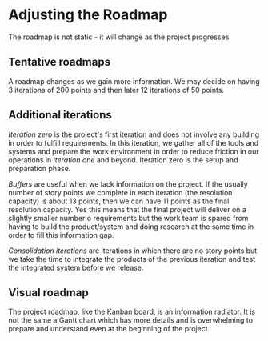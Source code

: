 # Adjusting the Roadmap
The roadmap is not static - it will change as the project progresses.

## Tentative roadmaps
A roadmap changes as we gain more information. We may decide on having 3 iterations of 200 points and then later 12 iterations of 50 points.

## Additional iterations
*Iteration zero* is the project's first iteration and does not involve any building in order to fulfill requirements. In this iteration, we gather all of the tools and systems and prepare the work environment in order to reduce friction in our operations in *iteration one* and beyond. Iteration zero is the setup and preparation phase.

*Buffers* are useful when we lack information on the project. If the usually number of story points we complete in each iteration (the resolution capacity) is about 13 points, then we can have 11 points as the final resolution capacity. Yes this means that the final project will deliver on a slightly smaller number o requirements but the work team is spared from having to build the product/system and doing research at the same time in order to fill this information gap.

*Consolidation iterations* are iterations in which there are no story points but we take the time to integrate the products of the previous iteration and test the integrated system before we release.

## Visual roadmap
The project roadmap, like the Kanban board, is an information radiator. It is not the same a Gantt chart which has more details and is overwhelming to prepare and understand even at the beginning of the project.

